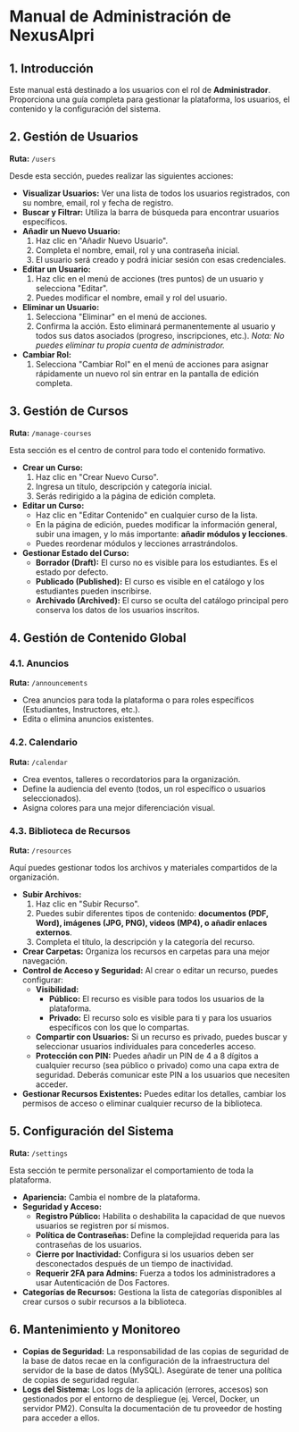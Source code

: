 # Manual de Administración de NexusAlpri

## 1. Introducción

Este manual está destinado a los usuarios con el rol de **Administrador**. Proporciona una guía completa para gestionar la plataforma, los usuarios, el contenido y la configuración del sistema.

## 2. Gestión de Usuarios

**Ruta:** `/users`

Desde esta sección, puedes realizar las siguientes acciones:
*   **Visualizar Usuarios:** Ver una lista de todos los usuarios registrados, con su nombre, email, rol y fecha de registro.
*   **Buscar y Filtrar:** Utiliza la barra de búsqueda para encontrar usuarios específicos.
*   **Añadir un Nuevo Usuario:**
    1.  Haz clic en "Añadir Nuevo Usuario".
    2.  Completa el nombre, email, rol y una contraseña inicial.
    3.  El usuario será creado y podrá iniciar sesión con esas credenciales.
*   **Editar un Usuario:**
    1.  Haz clic en el menú de acciones (tres puntos) de un usuario y selecciona "Editar".
    2.  Puedes modificar el nombre, email y rol del usuario.
*   **Eliminar un Usuario:**
    1.  Selecciona "Eliminar" en el menú de acciones.
    2.  Confirma la acción. Esto eliminará permanentemente al usuario y todos sus datos asociados (progreso, inscripciones, etc.).
    *Nota: No puedes eliminar tu propia cuenta de administrador.*
*   **Cambiar Rol:**
    1.  Selecciona "Cambiar Rol" en el menú de acciones para asignar rápidamente un nuevo rol sin entrar en la pantalla de edición completa.

## 3. Gestión de Cursos

**Ruta:** `/manage-courses`

Esta sección es el centro de control para todo el contenido formativo.
*   **Crear un Curso:**
    1.  Haz clic en "Crear Nuevo Curso".
    2.  Ingresa un título, descripción y categoría inicial.
    3.  Serás redirigido a la página de edición completa.
*   **Editar un Curso:**
    *   Haz clic en "Editar Contenido" en cualquier curso de la lista.
    *   En la página de edición, puedes modificar la información general, subir una imagen, y lo más importante: **añadir módulos y lecciones**.
    *   Puedes reordenar módulos y lecciones arrastrándolos.
*   **Gestionar Estado del Curso:**
    *   **Borrador (Draft):** El curso no es visible para los estudiantes. Es el estado por defecto.
    *   **Publicado (Published):** El curso es visible en el catálogo y los estudiantes pueden inscribirse.
    *   **Archivado (Archived):** El curso se oculta del catálogo principal pero conserva los datos de los usuarios inscritos.

## 4. Gestión de Contenido Global

### 4.1. Anuncios

**Ruta:** `/announcements`
*   Crea anuncios para toda la plataforma o para roles específicos (Estudiantes, Instructores, etc.).
*   Edita o elimina anuncios existentes.

### 4.2. Calendario

**Ruta:** `/calendar`
*   Crea eventos, talleres o recordatorios para la organización.
*   Define la audiencia del evento (todos, un rol específico o usuarios seleccionados).
*   Asigna colores para una mejor diferenciación visual.

### 4.3. Biblioteca de Recursos

**Ruta:** `/resources`

Aquí puedes gestionar todos los archivos y materiales compartidos de la organización.

*   **Subir Archivos:**
    1.  Haz clic en "Subir Recurso".
    2.  Puedes subir diferentes tipos de contenido: **documentos (PDF, Word), imágenes (JPG, PNG), videos (MP4), o añadir enlaces externos**.
    3.  Completa el título, la descripción y la categoría del recurso.
*   **Crear Carpetas:** Organiza los recursos en carpetas para una mejor navegación.
*   **Control de Acceso y Seguridad:** Al crear o editar un recurso, puedes configurar:
    *   **Visibilidad:**
        *   **Público:** El recurso es visible para todos los usuarios de la plataforma.
        *   **Privado:** El recurso solo es visible para ti y para los usuarios específicos con los que lo compartas.
    *   **Compartir con Usuarios:** Si un recurso es privado, puedes buscar y seleccionar usuarios individuales para concederles acceso.
    *   **Protección con PIN:** Puedes añadir un PIN de 4 a 8 dígitos a cualquier recurso (sea público o privado) como una capa extra de seguridad. Deberás comunicar este PIN a los usuarios que necesiten acceder.
*   **Gestionar Recursos Existentes:** Puedes editar los detalles, cambiar los permisos de acceso o eliminar cualquier recurso de la biblioteca.

## 5. Configuración del Sistema

**Ruta:** `/settings`

Esta sección te permite personalizar el comportamiento de toda la plataforma.
*   **Apariencia:** Cambia el nombre de la plataforma.
*   **Seguridad y Acceso:**
    *   **Registro Público:** Habilita o deshabilita la capacidad de que nuevos usuarios se registren por sí mismos.
    *   **Política de Contraseñas:** Define la complejidad requerida para las contraseñas de los usuarios.
    *   **Cierre por Inactividad:** Configura si los usuarios deben ser desconectados después de un tiempo de inactividad.
    *   **Requerir 2FA para Admins:** Fuerza a todos los administradores a usar Autenticación de Dos Factores.
*   **Categorías de Recursos:** Gestiona la lista de categorías disponibles al crear cursos o subir recursos a la biblioteca.

## 6. Mantenimiento y Monitoreo

*   **Copias de Seguridad:** La responsabilidad de las copias de seguridad de la base de datos recae en la configuración de la infraestructura del servidor de la base de datos (MySQL). Asegúrate de tener una política de copias de seguridad regular.
*   **Logs del Sistema:** Los logs de la aplicación (errores, accesos) son gestionados por el entorno de despliegue (ej. Vercel, Docker, un servidor PM2). Consulta la documentación de tu proveedor de hosting para acceder a ellos.
